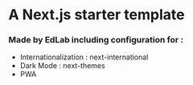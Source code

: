 # A Next.js starter template
### Made by EdLab including configuration for :
- Internationalization : next-international
- Dark Mode : next-themes
- PWA